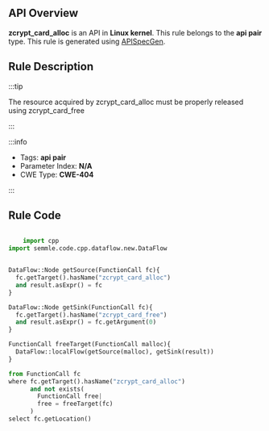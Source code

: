 ---
---


## API Overview
**zcrypt_card_alloc** is an API in **Linux kernel**. This rule belongs to the **api pair** type. This rule is generated using [APISpecGen](../../tools/APISpecGen).
## Rule Description

:::tip

The resource acquired by zcrypt_card_alloc must be properly released using zcrypt_card_free

:::

:::info

- Tags: **api pair**
- Parameter Index: **N/A**
- CWE Type: **CWE-404**

:::

## Rule Code
```python

    import cpp
import semmle.code.cpp.dataflow.new.DataFlow


DataFlow::Node getSource(FunctionCall fc){
  fc.getTarget().hasName("zcrypt_card_alloc")
  and result.asExpr() = fc
}

DataFlow::Node getSink(FunctionCall fc){
  fc.getTarget().hasName("zcrypt_card_free")
  and result.asExpr() = fc.getArgument(0)
}

FunctionCall freeTarget(FunctionCall malloc){
  DataFlow::localFlow(getSource(malloc), getSink(result))
}

from FunctionCall fc
where fc.getTarget().hasName("zcrypt_card_alloc")
      and not exists(
        FunctionCall free| 
        free = freeTarget(fc)
      )
select fc.getLocation()

    
```